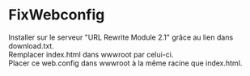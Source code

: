 # FixWebconfig
Installer sur le serveur "URL Rewrite Module 2.1" grâce au lien dans download.txt.
<br>
Remplacer index.html dans wwwroot par celui-ci.
<br>
Placer ce web.config dans wwwroot à la même racine que index.html.
